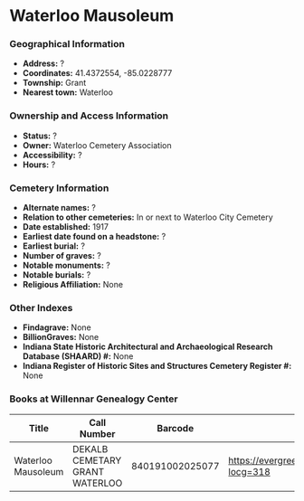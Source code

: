 # Waterloo Mausoleum

### Geographical Information
- **Address:** ?
- **Coordinates:** 41.4372554, -85.0228777
- **Township:** Grant
- **Nearest town:** Waterloo

### Ownership and Access Information
- **Status:** ?
- **Owner:** Waterloo Cemetery Association
- **Accessibility:** ?
- **Hours:** ?

### Cemetery Information
- **Alternate names:** ?
- **Relation to other cemeteries:** In or next to Waterloo City Cemetery
- **Date established:** 1917
- **Earliest date found on a headstone:** ?
- **Earliest burial:** ?
- **Number of graves:** ?
- **Notable monuments:** ?
- **Notable burials:** ?
- **Religious Affiliation:** None

### Other Indexes
- **Findagrave:** None
- **BillionGraves:** None
- **Indiana State Historic Architectural and Archaeological Research Database (SHAARD) #:** None
- **Indiana Register of Historic Sites and Structures Cemetery Register #:** None

### Books at Willennar Genealogy Center

| Title | Call Number | Barcode | Evergreen Record |
| ------------ | ------------ | ------------ | ------------ |
| Waterloo Mausoleum | DEKALB CEMETARY GRANT WATERLOO | 840191002025077 | https://evergreen.lib.in.us/eg/opac/record/20716381?locg=318 |
